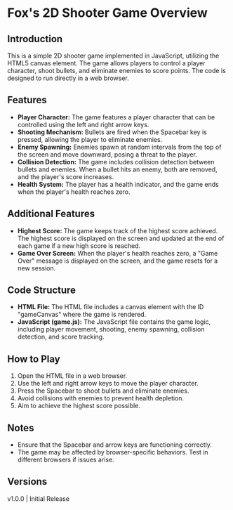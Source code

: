 # Fox's 2D Shooter Game Overview

## Introduction
This is a simple 2D shooter game implemented in JavaScript, utilizing the HTML5 canvas element. The game allows players to control a player character, shoot bullets, and eliminate enemies to score points. The code is designed to run directly in a web browser.

## Features
- **Player Character:** The game features a player character that can be controlled using the left and right arrow keys.
- **Shooting Mechanism:** Bullets are fired when the Spacebar key is pressed, allowing the player to eliminate enemies.
- **Enemy Spawning:** Enemies spawn at random intervals from the top of the screen and move downward, posing a threat to the player.
- **Collision Detection:** The game includes collision detection between bullets and enemies. When a bullet hits an enemy, both are removed, and the player's score increases.
- **Health System:** The player has a health indicator, and the game ends when the player's health reaches zero.

## Additional Features
- **Highest Score:** The game keeps track of the highest score achieved. The highest score is displayed on the screen and updated at the end of each game if a new high score is reached.
- **Game Over Screen:** When the player's health reaches zero, a "Game Over" message is displayed on the screen, and the game resets for a new session.

## Code Structure
- **HTML File:** The HTML file includes a canvas element with the ID "gameCanvas" where the game is rendered.
- **JavaScript (game.js):** The JavaScript file contains the game logic, including player movement, shooting, enemy spawning, collision detection, and score tracking.

## How to Play
1. Open the HTML file in a web browser.
2. Use the left and right arrow keys to move the player character.
3. Press the Spacebar to shoot bullets and eliminate enemies.
4. Avoid collisions with enemies to prevent health depletion.
5. Aim to achieve the highest score possible.

## Notes
- Ensure that the Spacebar and arrow keys are functioning correctly.
- The game may be affected by browser-specific behaviors. Test in different browsers if issues arise.

## Versions
v1.0.0 | Initial Release
